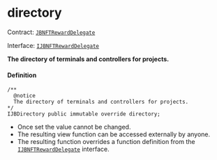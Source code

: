 # directory

Contract: [`JBNFTRewardDelegate`](/dev/deprecated/v2/contracts/or-delegates/or-abstract/jbnftrewarddelegate/README.md)​‌

Interface: [`IJBNFTRewardDelegate`](/dev/deprecated/v2/interfaces/ijbnftrewarddelegate.md)

**The directory of terminals and controllers for projects.**

#### Definition

```
/**
  @notice
  The directory of terminals and controllers for projects.
*/
IJBDirectory public immutable override directory;
```

* Once set the value cannot be changed.
* The resulting view function can be accessed externally by anyone.
* The resulting function overrides a function definition from the [`IJBNFTRewardDelegate`](/dev/deprecated/v2/interfaces/ijbnftrewarddelegate.md) interface.
